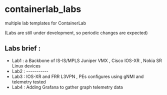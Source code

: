 # containerlab_labs
 multiple lab templates for ContainerLab

(Labs are still under development, so periodic changes are expected)

## Labs brief : 
- Lab1 : a Backbone of IS-IS/MPLS Juniper VMX , Cisco IOS-XR , Nokia SR Linux devices
- Lab2 : -----------
- Lab3 : IOS-XR and FRR L3VPN , PEs configures using gNMI and telemetry tested
- Lab4 : Adding Grafana to gather graph telemetry data 
